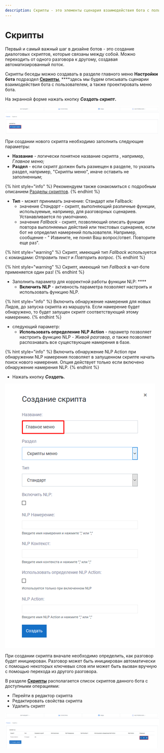 ```yaml
---
description: Скрипты - это элементы сценария взаимодействия бота с пользователем.
---
```


# Скрипты

Первый и самый важный шаг в дизайне ботов - это создание диалоговых скриптов, которые связаны между собой. Можно переходить от одного разговора к другому, создавая автоматизированный поток.

Скрипты беседы можно создавать в разделе главного меню **Настройки бота** подраздел [**Скрипты**](https://app.metabot24.com/menubuilder), ****здесь мы будем описывать сценарии взаимодействия бота с пользователем, а также проектировать меню бота.

На экранной форме нажать кнопку _**Создать скрипт**_**.**

![&#x421;&#x43E;&#x437;&#x434;&#x430;&#x442;&#x44C; &#x43D;&#x43E;&#x432;&#x44B;&#x439; &#x441;&#x43A;&#x440;&#x438;&#x43F;&#x442;](../../.gitbook/assets/image%20%28200%29.png)

При создании  нового скрипта необходимо заполнить следующие параметры:

* **Название** - логически понятное название скрипта , например, _Главное меню;_
* **Раздел** _-_ если скрипт должен быть размещен в разделе, то указать раздел, например, "Скрипты меню", иначе оставить не заполненным;

{% hint style="info" %}
Рекомендуем также ознакомиться с подробным описанием [Разделы скриптов](https://metabot.gitbook.io/documentation/panel-upravleniya-botom/skripty/razdely-skriptov).
{% endhint %}

* **Тип** - может принимать значение: Стандарт или Fallback: 
  * значение _Стандарт_ - скрипт, выполняющий различные функции, используемые, например,  для разговорных сценариев. Устанавливается по умолчанию.
  * значение _Fallback_ - скрипт, позволяющий описать функции повтора выполняемых действий или текстовых сценариев, если бот не определил намерений пользователя. Например, сообщение - " Извините, не понял Ваш вопрос/ответ. Повторите еще раз". 

{% hint style="warning" %}
Скрипт, имеющий тип _Fallback_ используется с командами: _Отправить текст_  и _Повторить вопрос._
{% endhint %}

{% hint style="warning" %}
Скрипт, имеющий тип _Fallback_ в чат-боте применяется один раз!
{% endhint %}

* Заполнить параметр для корректной работы функции NLP: ****
  * **Включить  NLP** - активность параметра позволяет настроить и использовать функцию NLP.

{% hint style="info" %}
Включить обнаружение намерения для новых Лидов, до запуска скрипта из маршрута. Если намерение будет обнаружено, то будет запущен скрипт соответствующий этому намерению.
{% endhint %}

* следующий параметр:
  * **Использовать определение NLP Action** - параметр позволяет настроить функцию NLP - _Живой разговор, а_ также позволяет распознавать все существующие намерения в базе.

{% hint style="info" %}
Включить обнаружение NLP Action при обнаружении NLP намерения позволяет в запущенном скрипте начать поиск нового намерения. Опция действует только если включено обнаружение намерения NLP. 
{% endhint %}

* Нажать кнопку _**Создать.**_

![&#x424;&#x43E;&#x440;&#x43C;&#x430; &#x441;&#x432;&#x43E;&#x439;&#x441;&#x442;&#x432; &#x441;&#x43A;&#x440;&#x438;&#x43F;&#x442;&#x430;](../../.gitbook/assets/izobrazhenie%20%28108%29.png)

При создании  скрипта вначале необходимо определить, как разговор будет инициирован. Разговор может быть инициирован автоматически с помощью некоторых ключевых слов или может быть вызван вручную с помощью перехода из другого разговора.

В разделе [**Скрипты**](https://app.metabot24.com/menubuilder) располагается список скриптов данного бота с доступными операциями:

* Перейти в редактор скрипта
* Редактировать свойства скрипта
* Удалить скрипт

![&#x421;&#x43F;&#x438;&#x441;&#x43E;&#x43A; &#x441;&#x43A;&#x440;&#x438;&#x43F;&#x442;&#x43E;&#x432;](../../.gitbook/assets/image%20%2848%29.png)




